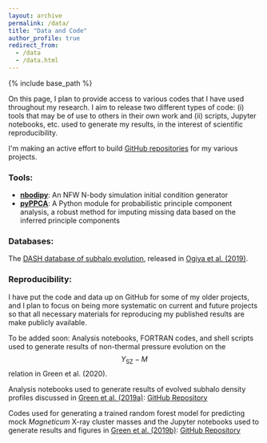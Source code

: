 ```yaml
---
layout: archive
permalink: /data/
title: "Data and Code"
author_profile: true
redirect_from: 
  - /data
  - /data.html
---
```


{% include base_path %}

On this page, I plan to provide access to various codes that I have used throughout my research. I aim to release two different types of code: (i) tools that may be of use to others in their own work and (ii) scripts, Jupyter notebooks, etc. used to generate my results, in the interest of scientific reproducibility.

I'm making an active effort to build [GitHub repositories](https://github.com/shergreen) for my various projects.

### Tools:
* [**nbodipy**](https://github.com/shergreen/nbodipy): An NFW N-body simulation initial condition generator
* [**pyPPCA**](https://github.com/shergreen/pyppca): A Python module for probabilistic principle component analysis, a robust method for imputing missing data based on the inferred principle components

### Databases:

The [DASH database of subhalo evolution](https://cosmo.oca.eu/dash/), released in [Ogiya et al. (2019)](https://doi.org/10.1093/mnras/stz375). 

### Reproducibility:

I have put the code and data up on GitHub for some of my older projects, and I plan to focus on being more systematic on current and future projects so that all necessary materials for reproducing my published results are make publicly available.

To be added soon: Analysis notebooks, FORTRAN codes, and shell scripts used to generate results of non-thermal pressure evolution on the $$Y_\mathrm{SZ}-M$$ relation in Green et al. (2020).

Analysis notebooks used to generate results of evolved subhalo density profiles discussed in [Green et al. (2019a)](https://academic.oup.com/mnras/advance-article/doi/10.1093/mnras/stz2767/5580653?guestAccessKey=0023e643-03a5-4b95-bdab-5f6daaab56f1): [GitHub Repository](https://github.com/shergreen/subhalo-profile-fitting)

Codes used for generating a trained random forest model for predicting mock *Magneticum* X-ray cluster masses and the Jupyter notebooks used to generate results and figures in [Green et al. (2019b)](https://doi.org/10.3847/1538-4357/ab426f): [GitHub Repository](https://github.com/shergreen/xray-mass-estimation/)
